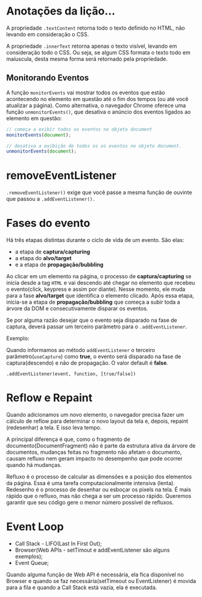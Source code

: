 # Anotações da lição...

A propriedade `.textContent` retorna todo o texto definido no HTML, não levando em consideração o CSS.

A propriedade `.innerText` retorna apenas o texto visível, levando em consideração todo o CSS. Ou seja, se algum CSS formata o texto todo em maíuscula, desta mesma forma será retornado pela propriedade.

## Monitorando Eventos

A função `monitorEvents` vai mostrar todos os eventos que estão acontecendo no elemento em questão até o fim dos tempos (ou até você atualizar a página). Como alternativa, o navegador Chrome oferece uma função `unmonitorEvents()`, que desativa o anúncio dos eventos ligados ao elemento em questão:

```javascript
// começa a exibir todos os eventos no objeto document 
monitorEvents(document); 

// desativa a exibição de todos os os eventos no objeto document.
unmonitorEvents(document);
```

# removeEventListener

`.removeEventListener()` exige que você passe a mesma função de ouvinte que passou a `.addEventListener().`

# Fases do evento

Há três etapas distintas durante o ciclo de vida de um evento. São elas:

* a etapa de **captura/capturing**
* a etapa do **alvo/target**
* e a etapa de **propagação/bubbling**

Ao clicar em um elemento na página, o processo de **captura/capturing** se inicia desde a tag `HTML` e vai descendo até chegar no elemento que recebeu o evento(click, keypress e assim por diante). Nesse momento, ele muda para a fase **alvo/target** que identifica o elemento clicado. Após essa etapa, inicia-se a etapa de **propagação/bubbling** que começa a subir toda a árvore da DOM e consecutivamente disparar os eventos.

Se por alguma razão desejar que o evento seja disparado na fase de captura, deverá passar um terceiro parâmetro para o `.addEventListener`.

Exemplo:

Quando informamos ao método `addEventListener` o terceiro parâmetro(`useCapture`) como **true**, o evento será disparado na fase de captura(descendo) e não de propagação. O valor default é **false**.

`.addEventListener(event, function, [true/false])`

# Reflow e Repaint

Quando adicionamos um novo elemento, o navegador precisa fazer um cálculo de reflow para determinar o novo layout da tela e, depois, repaint (redesenhar) a tela. E isso leva tempo.

A principal diferença é que, como o fragmento de documento(DocumentFragment) não é parte da estrutura ativa da árvore de documentos, mudanças feitas no fragmento não afetam o documento, causam refluxo nem geram impacto no desempenho que pode ocorrer quando há mudanças.

Refluxo é o processo de calcular as dimensões e a posição dos elementos da página. Essa é uma tarefa computacionalmente intensiva (lenta). Redesenho é o processo de desenhar ou esboçar os pixels na tela. É mais rápido que o refluxo, mas não chega a ser um processo rápido. Queremos garantir que seu código gere o menor número possível de refluxos.

# Event Loop

* Call Stack - LIFO(Last In First Out);
* Browser(Web APIs - setTimout e addEventListener são alguns exemplos);
* Event Queue;

Quando alguma função de Web API é necessária, ela fica disponível no Browser e quando se faz necessária(setTimeout ou EventListener) é movida para a fila e quando a Call Stack está vazia, ela é executada.